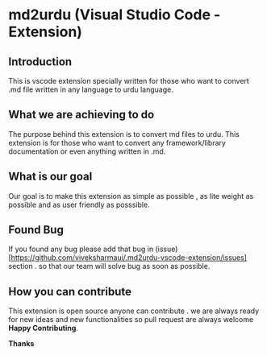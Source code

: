 # md2urdu (Visual Studio Code - Extension)

## Introduction

This is vscode extension specially written for those who want to convert .md file written in any language to urdu language.

## What we are achieving to do

The purpose behind this extension is to convert md files to urdu. This extension is for those who want to convert any framework/library documentation or even anything written in .md.

## What is our goal

Our goal is to make this extension as simple as possible , as lite weight as possible and as user friendly as posssible.

## Found Bug 

If you found any bug please add that bug in (issue)[https://github.com/viveksharmaui/.md2urdu-vscode-extension/issues] section . so that our team will solve bug as soon as possible.

## How you can contribute

This extension is open source anyone can contribute . we are always ready for new ideas and new functionalities so pull request are always welcome **Happy Contributing**. 

**Thanks**
